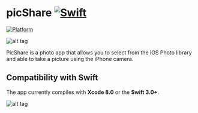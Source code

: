 # picShare [![Swift](https://img.shields.io/badge/Swift-3.0-orange.svg)]()
[![Platform](https://img.shields.io/badge/platform-iOS-lightgrey.svg)]()

![alt tag](https://cloud.githubusercontent.com/assets/10540496/24588820/8a754f4e-1802-11e7-9694-455392471be1.png)

PicShare is a photo app that allows you to select from the iOS Photo library and able to take a picture using the iPhone camera.

## Compatibility with Swift

The app currently compiles with <b>Xcode 8.0</b> or the <b>Swift 3.0+</b>.

![alt tag](https://cloud.githubusercontent.com/assets/10540496/24588858/14ed4f82-1803-11e7-99fb-11ac9f643ffd.png)
